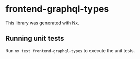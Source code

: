 # frontend-graphql-types

This library was generated with [Nx](https://nx.dev).

## Running unit tests

Run `nx test frontend-graphql-types` to execute the unit tests.

